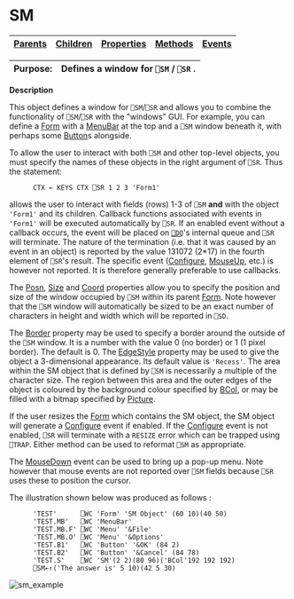 




<h1 class="heading"><span class="name">SM</span></h1>

| [Parents](../ParentLists/SM.htm) | [Children](../ChildLists/SM.htm) | [Properties](../PropLists/SM.htm) | [Methods](../MethodLists/SM.htm) | [Events](../EventLists/SM.htm) |
| --- | --- | --- | --- | ---  |


| Purpose: | Defines a window for `⎕SM` / `⎕SR` . |
| --- | ---  |


**Description**


This object defines a window for `⎕SM`/`⎕SR` and allows you to combine the functionality of `⎕SM`/`⎕SR` with the "windows" GUI. For example, you can define a [Form](form.md) with a [MenuBar](menubar.md) at the top and a `⎕SM` window beneath it, with perhaps some [Button](button.md)s alongside.



To allow the user to interact with both `⎕SM` and other top-level objects, you must specify the names of these objects in the right argument of `⎕SR`. Thus the statement:
```apl
      CTX ← KEYS CTX ⎕SR 1 2 3 'Form1'
```


allows the user to interact with fields (rows) 1-3 of `⎕SM` **and** with the object `'Form1'` and its children. Callback functions associated with events in `'Form1'` will be executed automatically by `⎕SR`. If an enabled event without a callback occurs, the event will be placed on [`⎕DQ`](../../Language/System%20Functions/dq.htm)'s internal queue and `⎕SR` will terminate. The nature of the termination (i.e. that it was caused by an event in an object) is reported by the value 131072 (2*17) in the fourth element of `⎕SR`'s result. The specific event ([Configure](./configure.md), [MouseUp](./mouseup.md), etc.) is however not reported. It is therefore generally preferable to use callbacks.


The [Posn](./posn.md), [Size](./size.md) and [Coord](./coord.md) properties allow you to specify the position and size of the window occupied by `⎕SM` within its parent [Form](form.md). Note however that the `⎕SM` window will automatically be sized to be an exact number of characters in height and width which will be reported in `⎕SD`.


The [Border](./border.md) property may be used to specify a border around the outside of the `⎕SM` window. It is a number with the value 0 (no border) or 1 (1 pixel border). The default is 0. The [EdgeStyle](./edgestyle.md) property may be used to give the object a 3-dimensional appearance. Its default value is `'Recess'`. The area within the SM object that is defined by `⎕SM` is necessarily a multiple of the character size. The region between this area and the outer edges of the object is coloured by the background colour specified by [BCol](./bcol.md), or may be filled with a bitmap specified by [Picture](./picture.md).


If the user resizes the [Form](form.md) which contains the SM object, the SM object will generate a [Configure](./configure.md) event if enabled. If the [Configure](./configure.md) event is not enabled, `⎕SR` will terminate with a `RESIZE` error which can be trapped using `⎕TRAP`. Either method can be used to reformat `⎕SM` as appropriate.


The [MouseDown](./mousedown.md) event can be used to bring up a pop-up menu. Note however that mouse events are not reported over `⎕SM` fields because `⎕SR` uses these to position the cursor.


The illustration shown below was produced as follows :
```apl
      'TEST'      ⎕WC 'Form' 'SM Object' (60 10)(40 50)
      'TEST.MB'   ⎕WC 'MenuBar'
      'TEST.MB.F' ⎕WC 'Menu' '&File'
      'TEST.MB.O' ⎕WC 'Menu' '&Options'
      'TEST.B1'   ⎕WC 'Button' '&OK' (84 2)
      'TEST.B2'   ⎕WC 'Button' '&Cancel' (84 78)
      'TEST.S'    ⎕WC 'SM'(2 2)(80 96)('BCol'192 192 192)
      ⎕SM←↑('The answer is' 5 10)(42 5 30)
```


![sm_example](../img/sm-example.png)


